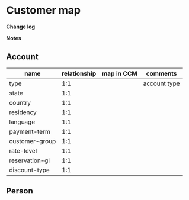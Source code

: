 # Customer map

__Change log__


__Notes__

## Account
  name | relationship | map in CCM | comments
  -|-|-|-|
  type|1:1|| account type
  state|1:1|| 
  country|1:1||
  residency|1:1||
  language|1:1||
  payment-term|1:1|| 
  customer-group|1:1||
  rate-level|1:1||
  reservation-gl|1:1||
  discount-type|1:1||


## Person
